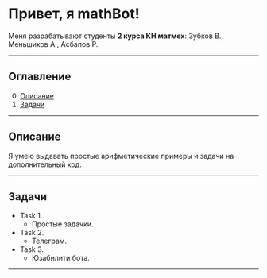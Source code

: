 # Привет, я **mathBot**!
Меня разрабатывают студенты <strong>2 курса КН матмех</strong>: Зубков В., Меньшиков А., Асбапов Р.
____
## Оглавление

0. [Описание](#Описание)
1. [Задачи](#Задачи)
____
## Описание
Я умею выдавать простые арифметические примеры и задачи на дополнительный код.
____
## Задачи
- Task 1.
    - Простые задачки.
- Task 2.
    - Телеграм.
- Task 3.
    - Юзабилити бота.
____
